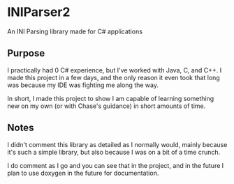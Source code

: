 # INIParser2
An INI Parsing library made for C# applications

## Purpose
I practically had 0 C# experience, but I've worked with Java, C, and C++. I made this project in a few days, and the only reason it even took that long was because my IDE was fighting me along the way. 

In short, I made this project to show I am capable of learning something new on my own (or with Chase's guidance) in short amounts of time.

## Notes
I didn't comment this library as detailed as I normally would, mainly because it's such a simple library, but also because I was on a bit of a time crunch.

I do comment as I go and you can see that in the project, and in the future I plan to use doxygen in the future for documentation.
